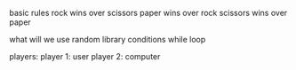 basic rules
rock wins over scissors
paper wins over rock
scissors wins over paper

what will we use
random library
conditions
while loop

players:
player 1: user
player 2: computer
